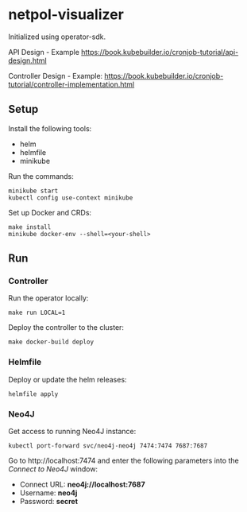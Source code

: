 # netpol-visualizer

Initialized using operator-sdk.


API Design - Example
https://book.kubebuilder.io/cronjob-tutorial/api-design.html

Controller Design - Example:
https://book.kubebuilder.io/cronjob-tutorial/controller-implementation.html

## Setup
Install the following tools:
- helm
- helmfile
- minikube

Run the commands:
```shell script
minikube start
kubectl config use-context minikube
```

Set up Docker and CRDs:
```shell script
make install
minikube docker-env --shell=<your-shell>
```

## Run

### Controller
Run the operator locally:
```shell script
make run LOCAL=1
```

Deploy the controller to the cluster:
```shell script
make docker-build deploy
```

### Helmfile
Deploy or update the helm releases:
```shell script
helmfile apply
```

### Neo4J
Get access to running Neo4J instance:
```shell script
kubectl port-forward svc/neo4j-neo4j 7474:7474 7687:7687
```

Go to http://localhost:7474 and enter the following parameters into the *Connect to Neo4J* window:
- Connect URL: **neo4j://localhost:7687**
- Username: **neo4j**
- Password: **secret**


